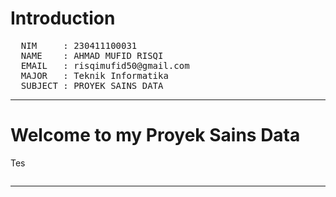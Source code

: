 # Introduction

<pre>
  NIM     : 230411100031
  NAME    : AHMAD MUFID RISQI
  EMAIL   : risqimufid50@gmail.com
  MAJOR   : Teknik Informatika
  SUBJECT : PROYEK SAINS DATA
</pre>

---

# Welcome to my Proyek Sains Data

Tes

```{tableofcontents}
```

---